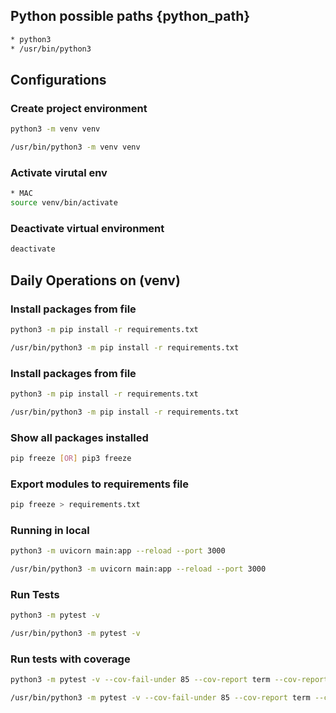
## Python possible paths {python_path}
```sh
* python3
* /usr/bin/python3
```

## Configurations

### Create project environment
```sh
python3 -m venv venv

/usr/bin/python3 -m venv venv
```

### Activate virutal env
```sh
* MAC
source venv/bin/activate
```

### Deactivate virtual environment
```sh
deactivate
```

## Daily Operations on (venv)

### Install packages from file
```sh
python3 -m pip install -r requirements.txt

/usr/bin/python3 -m pip install -r requirements.txt
```


### Install packages from file
```sh
python3 -m pip install -r requirements.txt

/usr/bin/python3 -m pip install -r requirements.txt
```

### Show all packages installed
```sh
pip freeze [OR] pip3 freeze
```

### Export modules to requirements file
```sh
pip freeze > requirements.txt
```

### Running in local
```sh
python3 -m uvicorn main:app --reload --port 3000

/usr/bin/python3 -m uvicorn main:app --reload --port 3000
```

### Run Tests
```sh
python3 -m pytest -v

/usr/bin/python3 -m pytest -v
```

### Run tests with coverage
```sh
python3 -m pytest -v --cov-fail-under 85 --cov-report term --cov-report html --cov-report xml:coverage.xml --cov=.

/usr/bin/python3 -m pytest -v --cov-fail-under 85 --cov-report term --cov-report html --cov-report xml:coverage.xml --cov=.
```
